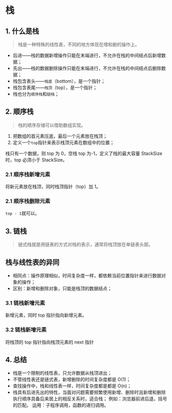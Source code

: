 # 栈

## 1. 什么是栈

> 栈是一种特殊的线性表，不同的地方体现在增和删的操作上。

- 后进——栈的数据新增操作只能在末端进行，不允许在栈的中间结点后新增数据；
- 先出——栈的数据删除操作只能在末端进行，不允许在栈的中间结点后删除数据；
- 栈包含表头——`栈底`（bottom），是一个指针；
- 栈包含表尾——`栈顶`（top），是一个指针；
- 栈也分为`顺序栈`和`链栈`；

## 2. 顺序栈

> 栈的顺序存储可以借助数组实现。

1. 把数组的首元素压底，最后一个元素放在栈顶；
2. 定义一个`top`指针来表示栈顶元素在数组中的位置；

栈只有一个数据，则 top 为 0，空栈 top 为-1，定义了栈的最大容量 StackSize 时，top 必须小于 StackSize。

### 2.1 顺序栈新增元素

将新元素放在栈顶，同时栈顶指针（top）加 1。

### 2.1 顺序栈删除元素

`top - 1`就可以。

## 3. 链栈

> 链式栈就是用链表的方式对栈的表示，通常将栈顶放在单链表头部。

## 栈与线性表的异同

- 相同点：操作原理相似，时间复杂度一样，都依赖当前位置指针来进行数据对象的操作；
- 区别：新增和删除对象，只能是栈顶的数据结点；

### 3.1 链栈新增元素

新增元素，同时 top 指针指向新增元素。

### 3.2 链栈新增元素

将栈顶的 top 指针指向栈顶元素的 next 指针

## 4. 总结

- 栈是一个限制的线性表，只允许数据从栈顶进出；
- 不管线性表还是链式表，新增删除的时间复杂度都是 O(1)；
- 查找操作中，栈和线性表一样，时间复杂度都是都是 O(n)；
- 栈具有后进先出的特性，当面对问题需要频繁使用新增、删除时且新增和删除执行顺序具备后来居上的相反关系时，适合栈；
  例如：浏览器前进后退，括号的匹配。
  运用：子程序调用，函数的递归调用。
